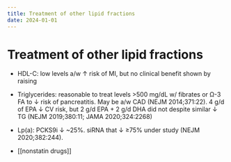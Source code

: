 ```yaml
---
title: Treatment of other lipid fractions
date: 2024-01-01
---
```

# Treatment of other lipid fractions


* HDL-C: low levels a/w ↑ risk of MI, but no clinical benefit shown by raising
* Triglycerides: reasonable to treat levels >500 mg/dL w/ fibrates or Ω-3 FA to ↓ risk of pancreatitis. May be a/w CAD (NEJM 2014;371:22). 4 g/d of EPA ↓ CV risk, but 2 g/d EPA + 2 g/d DHA did not despite similar ↓ TG (NEJM 2019;380:11; JAMA 2020;324:2268)
* Lp(a): PCKS9i ↓ ~25%. siRNA that ↓ ≥75% under study (NEJM 2020;382:244).
 
* [[nonstatin drugs]]
